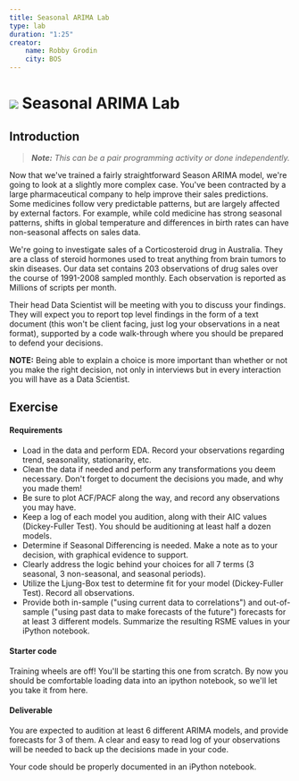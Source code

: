 ```yaml
---
title: Seasonal ARIMA Lab
type: lab
duration: "1:25"
creator:
    name: Robby Grodin
    city: BOS
---
```


# ![](https://ga-dash.s3.amazonaws.com/production/assets/logo-9f88ae6c9c3871690e33280fcf557f33.png) Seasonal ARIMA Lab

## Introduction

> ***Note:*** _This can be a pair programming activity or done independently._

Now that we've trained a fairly straightforward Season ARIMA model, we're going to look at a slightly more complex case. You've been contracted by a large pharmaceutical company to help improve their sales predictions. Some medicines follow very predictable patterns, but are largely affected by external factors. For example, while cold medicine has strong seasonal patterns, shifts in global temperature and differences in birth rates can have non-seasonal affects on sales data.

We're going to investigate sales of a Corticosteroid drug in Australia. They are a class of steroid hormones used to treat anything from brain tumors to skin diseases. Our data set contains 203 observations of drug sales over the course of 1991-2008 sampled monthly. Each observation is reported as Millions of scripts per month.

Their head Data Scientist will be meeting with you to discuss your findings. They will expect you to report top level findings in the form of a text document (this won't be client facing, just log your observations in a neat format), supported by a code walk-through where you should be prepared to defend your decisions.

**NOTE:** Being able to explain a choice is more important than whether or not you make the right decision, not only in interviews but in every interaction you will have as a Data Scientist.

## Exercise

#### Requirements

- Load in the data and perform EDA. Record your observations regarding trend, seasonality, stationarity, etc.
- Clean the data if needed and perform any transformations you deem necessary. Don't forget to document the decisions you made, and why you made them!
- Be sure to plot ACF/PACF along the way, and record any observations you may have.
- Keep a log of each model you audition, along with their AIC values (Dickey-Fuller Test). You should be auditioning at least half a dozen models.
- Determine if Seasonal Differencing is needed. Make a note as to your decision, with graphical evidence to support.
- Clearly address the logic behind your choices for all 7 terms (3 seasonal, 3 non-seasonal, and seasonal periods).
- Utilize the Ljung-Box test to determine fit for your model (Dickey-Fuller Test). Record all observations.
- Provide both in-sample ("using current data to correlations") and out-of-sample ("using past data to make forecasts of the future") forecasts for at least 3 different models. Summarize the resulting RSME values in your iPython notebook.

#### Starter code

Training wheels are off! You'll be starting this one from scratch. By now you should be comfortable loading data into an ipython notebook, so we'll let you take it from here.

#### Deliverable

You are expected to audition at least 6 different ARIMA models, and provide forecasts for 3 of them. A clear and easy to read log of your observations will be needed to back up the decisions made in your code.

Your code should be properly documented in an iPython notebook.
